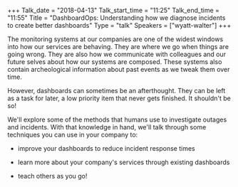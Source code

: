 +++
Talk_date = "2018-04-13"
Talk_start_time = "11:25"
Talk_end_time = "11:55"
Title = "DashboardOps: Understanding how we diagnose incidents to create better dashboards"
Type = "talk"
Speakers = ["wyatt-walter"]
+++

The monitoring systems at our companies are one of the widest windows into how our services are behaving. They are where we go when things are going wrong. They are also how we communicate with colleagues and our future selves about how our systems are composed. These systems also contain archeological information about past events as we tweak them over time.

However, dashboards can sometimes be an afterthought. They can be left as a task for later, a low priority item that never gets finished. It shouldn't be so!

We'll explore some of the methods that humans use to investigate outages and incidents. With that knowledge in hand, we'll talk through some techniques you can use in your company to:

* improve your dashboards to reduce incident response times

* learn more about your company's services through existing dashboards

* teach others as you go!
